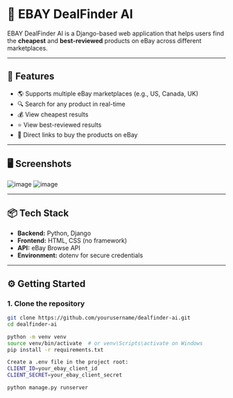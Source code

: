 # 🛒 EBAY DealFinder AI

EBAY DealFinder AI is a Django-based web application that helps users find the **cheapest** and **best-reviewed** products on eBay across different marketplaces.

---

## 🚀 Features

- 🌎 Supports multiple eBay marketplaces (e.g., US, Canada, UK)
- 🔍 Search for any product in real-time
- 💰 View cheapest results
- ⭐ View best-reviewed results
- 🔗 Direct links to buy the products on eBay

---

## 🖥️ Screenshots
![image](https://github.com/user-attachments/assets/50f290e9-e201-4a47-92a8-e799c202a63b)
![image](https://github.com/user-attachments/assets/d9e3b195-00fc-48d8-81bd-0c4545c69b96)

---

## 📦 Tech Stack

- **Backend:** Python, Django
- **Frontend:** HTML, CSS (no framework)
- **API:** eBay Browse API
- **Environment:** dotenv for secure credentials

---

## ⚙️ Getting Started

### 1. Clone the repository
```bash
git clone https://github.com/yourusername/dealfinder-ai.git
cd dealfinder-ai

python -m venv venv
source venv/bin/activate  # or venv\Scripts\activate on Windows
pip install -r requirements.txt

Create a .env file in the project root:
CLIENT_ID=your_ebay_client_id
CLIENT_SECRET=your_ebay_client_secret

python manage.py runserver
